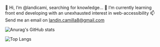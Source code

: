 👋 Hi, I’m @landicami, searching for knowledge...
 🌱 I’m currently learning front end developing with an unexhausted interest in web-accessibility 
 📫 Send me an email on landin.camilla8@gmail.com

![Anurag's GitHub stats](https://github-readme-stats.vercel.app/api?username=landicami&show_icons=true&theme=dark)


![Top Langs](https://github-readme-stats.vercel.app/api/top-langs/?username=landicami&layout=compact&theme=dark)
